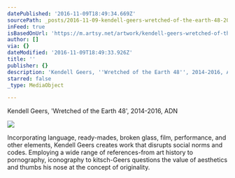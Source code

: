 ```yaml
---
datePublished: '2016-11-09T18:49:34.669Z'
sourcePath: _posts/2016-11-09-kendell-geers-wretched-of-the-earth-48-2014-2016-adn-or.md
inFeed: true
isBasedOnUrl: 'https://m.artsy.net/artwork/kendell-geers-wretched-of-the-earth-48'
author: []
via: {}
dateModified: '2016-11-09T18:49:33.926Z'
title: ''
publisher: {}
description: 'Kendell Geers, ''Wretched of the Earth 48'', 2014-2016, ADN '
starred: false
_type: MediaObject

---
```

Kendell Geers, 'Wretched of the Earth 48', 2014-2016, ADN 

<article style=""><img src="https://imgflo.herokuapp.com/graph/2b2431f8e7ba7b0/9d6f536db19cb8201ce60c052e38bac3/noop.jpg?input=https%3A%2F%2Fd32dm0rphc51dk.cloudfront.net%2F2koOQTL4ESJ5udX-y17ugw%2Flarge.jpg" /><p>Incorporating language, ready-mades, broken glass, film, performance, and other elements, Kendell Geers creates work that disrupts social norms and codes. Employing a wide range of references-from art history to pornography, iconography to kitsch-Geers questions the value of aesthetics and thumbs his nose at the concept of originality.</p></article>